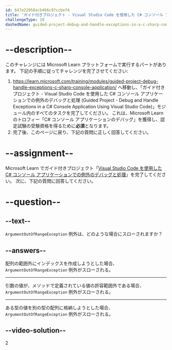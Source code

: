 ```yaml
---
id: 647e22958acb466c97ccbef4
title: 'ガイド付きプロジェクト - Visual Studio Code を使用した C# コンソール アプリケーションでの例外のデバッグと処理'
challengeType: 19
dashedName: guided-project-debug-and-handle-exceptions-in-a-c-sharp-console-application-using-visual-studio-code
---
```


# --description--

このチャレンジには Microsoft Learn プラットフォームで実行するパートがあります。 下記の手順に従ってチャレンジを完了させてください:

1. <a href="https://learn.microsoft.com/training/modules/guided-project-debug-handle-exceptions-c-sharp-console-application/" target="_blank" rel="noreferrer">https://learn.microsoft.com/training/modules/guided-project-debug-handle-exceptions-c-sharp-console-application/</a> へ移動し、「ガイド付きプロジェクト - Visual Studio Code を使用した C# コンソール アプリケーションでの例外のデバッグと処理 (Guided Project - Debug and Handle Exceptions in a C# Console Application Using Visual Studio Code)」モジュール内のすべてのタスクを完了してください。 これは、Microsoft Learn のトロフィー「C# コンソール アプリケーションのデバッグ」を獲得し、認定試験の受験資格を得るために**必須**となります。
1. 完了後、このページに戻り、下記の質問に正しく回答してください。

# --assignment--

Microsoft Learn でガイド付きプロジェクト「<a href="https://learn.microsoft.com/training/modules/guided-project-debug-handle-exceptions-c-sharp-console-application/" target="_blank" rel="noreferrer">Visual Studio Code を使用した C# コンソール アプリケーションでの例外のデバッグと処理</a>」を完了してください。 次に、下記の質問に回答してください。

# --question--

## --text--

`ArgumentOutOfRangeException` 例外は、どのような場合にスローされますか？

## --answers--

配列の範囲外にインデックスを作成しようとした場合、`ArgumentOutOfRangeException` 例外がスローされる。

---

引数の値が、メソッドで定義されている値の許容範囲外である場合、`ArgumentOutOfRangeException` 例外がスローされる。

---

ある型の値を別の型の配列に格納しようとした場合、`ArgumentOutOfRangeException` 例外がスローされる。

## --video-solution--

2
